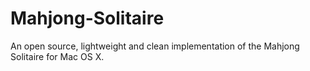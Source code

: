 Mahjong-Solitaire
=================

An open source, lightweight and clean implementation of the Mahjong Solitaire for Mac OS X.
